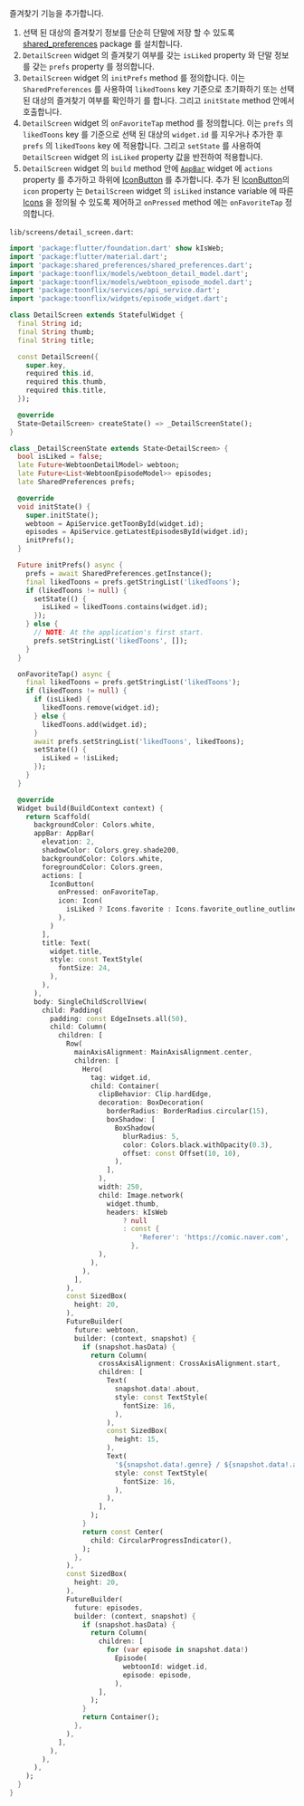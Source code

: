 즐겨찾기 기능을 추가합니다.

1. 선택 된 대상의 즐겨찾기 정보를 단순히 단말에 저장 할 수 있도록 [shared_preferences](https://pub.dev/packages/shared_preferences) package 를 설치합니다.
2. `DetailScreen` widget 의 즐겨찾기 여부를 갖는 `isLiked` property 와 단말 정보를 갖는 `prefs` property 를 정의합니다.
3. `DetailScreen` widget 의 `initPrefs` method 를 정의합니다. 이는 `SharedPreferences` 를 사용하여 `likedToons` key 기준으로 초기화하기 또는 선택 된 대상의 즐겨찾기 여부를 확인하기 를 합니다. 그리고 `initState` method 안에서 호출합니다.
4. `DetailScreen` widget 의 `onFavoriteTap` method 를 정의합니다. 이는 `prefs` 의 `likedToons` key 를 기준으로 선택 된 대상의 `widget.id` 를 지우거나 추가한 후 `prefs` 의 `likedToons` key 에 적용합니다. 그리고 `setState` 를 사용하여 `DetailScreen` widget 의 `isLiked` property 값을 반전하여 적용합니다.
5. `DetailScreen` widget 의 `build` method 안에 [`AppBar`](https://api.flutter.dev/flutter/material/AppBar-class.html) widget 에 `actions` property 를 추가하고 하위에 [IconButton](https://api.flutter.dev/flutter/material/IconButton-class.html) 를 추가합니다. 추가 된 [IconButton](https://api.flutter.dev/flutter/material/IconButton-class.html)의 `icon` property 는 `DetailScreen` widget 의 `isLiked` instance variable 에 따른 [Icons](https://api.flutter.dev/flutter/material/Icons-class.html) 을 정의될 수 있도록 제어하고 `onPressed` method 에는 `onFavoriteTap` 정의합니다.

`lib/screens/detail_screen.dart`:

```dart
import 'package:flutter/foundation.dart' show kIsWeb;
import 'package:flutter/material.dart';
import 'package:shared_preferences/shared_preferences.dart';
import 'package:toonflix/models/webtoon_detail_model.dart';
import 'package:toonflix/models/webtoon_episode_model.dart';
import 'package:toonflix/services/api_service.dart';
import 'package:toonflix/widgets/episode_widget.dart';

class DetailScreen extends StatefulWidget {
  final String id;
  final String thumb;
  final String title;

  const DetailScreen({
    super.key,
    required this.id,
    required this.thumb,
    required this.title,
  });

  @override
  State<DetailScreen> createState() => _DetailScreenState();
}

class _DetailScreenState extends State<DetailScreen> {
  bool isLiked = false;
  late Future<WebtoonDetailModel> webtoon;
  late Future<List<WebtoonEpisodeModel>> episodes;
  late SharedPreferences prefs;

  @override
  void initState() {
    super.initState();
    webtoon = ApiService.getToonById(widget.id);
    episodes = ApiService.getLatestEpisodesById(widget.id);
    initPrefs();
  }

  Future initPrefs() async {
    prefs = await SharedPreferences.getInstance();
    final likedToons = prefs.getStringList('likedToons');
    if (likedToons != null) {
      setState(() {
        isLiked = likedToons.contains(widget.id);
      });
    } else {
      // NOTE: At the application's first start.
      prefs.setStringList('likedToons', []);
    }
  }

  onFavoriteTap() async {
    final likedToons = prefs.getStringList('likedToons');
    if (likedToons != null) {
      if (isLiked) {
        likedToons.remove(widget.id);
      } else {
        likedToons.add(widget.id);
      }
      await prefs.setStringList('likedToons', likedToons);
      setState(() {
        isLiked = !isLiked;
      });
    }
  }

  @override
  Widget build(BuildContext context) {
    return Scaffold(
      backgroundColor: Colors.white,
      appBar: AppBar(
        elevation: 2,
        shadowColor: Colors.grey.shade200,
        backgroundColor: Colors.white,
        foregroundColor: Colors.green,
        actions: [
          IconButton(
            onPressed: onFavoriteTap,
            icon: Icon(
              isLiked ? Icons.favorite : Icons.favorite_outline_outlined,
            ),
          )
        ],
        title: Text(
          widget.title,
          style: const TextStyle(
            fontSize: 24,
          ),
        ),
      ),
      body: SingleChildScrollView(
        child: Padding(
          padding: const EdgeInsets.all(50),
          child: Column(
            children: [
              Row(
                mainAxisAlignment: MainAxisAlignment.center,
                children: [
                  Hero(
                    tag: widget.id,
                    child: Container(
                      clipBehavior: Clip.hardEdge,
                      decoration: BoxDecoration(
                        borderRadius: BorderRadius.circular(15),
                        boxShadow: [
                          BoxShadow(
                            blurRadius: 5,
                            color: Colors.black.withOpacity(0.3),
                            offset: const Offset(10, 10),
                          ),
                        ],
                      ),
                      width: 250,
                      child: Image.network(
                        widget.thumb,
                        headers: kIsWeb
                            ? null
                            : const {
                                'Referer': 'https://comic.naver.com',
                              },
                      ),
                    ),
                  ),
                ],
              ),
              const SizedBox(
                height: 20,
              ),
              FutureBuilder(
                future: webtoon,
                builder: (context, snapshot) {
                  if (snapshot.hasData) {
                    return Column(
                      crossAxisAlignment: CrossAxisAlignment.start,
                      children: [
                        Text(
                          snapshot.data!.about,
                          style: const TextStyle(
                            fontSize: 16,
                          ),
                        ),
                        const SizedBox(
                          height: 15,
                        ),
                        Text(
                          '${snapshot.data!.genre} / ${snapshot.data!.age}',
                          style: const TextStyle(
                            fontSize: 16,
                          ),
                        ),
                      ],
                    );
                  }
                  return const Center(
                    child: CircularProgressIndicator(),
                  );
                },
              ),
              const SizedBox(
                height: 20,
              ),
              FutureBuilder(
                future: episodes,
                builder: (context, snapshot) {
                  if (snapshot.hasData) {
                    return Column(
                      children: [
                        for (var episode in snapshot.data!)
                          Episode(
                            webtoonId: widget.id,
                            episode: episode,
                          ),
                      ],
                    );
                  }
                  return Container();
                },
              ),
            ],
          ),
        ),
      ),
    );
  }
}
```
